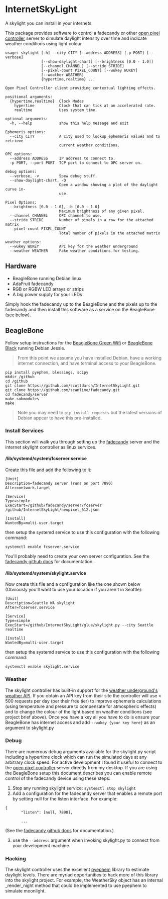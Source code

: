 # InternetSkyLight

A skylight you can install in your internets.

This package provides software to control a fadecandy or other [open pixel controller](http://openpixelcontrol.org/) server to simulate daylight intensity
over time and indicate weather conditions using light colour.

```
usage: skylight [-h] --city CITY [--address ADDRESS] [-p PORT] [--verbose]
                [--show-daylight-chart] [--brightness [0.0 - 1.0]]
                [--channel CHANNEL] [--stride STRIDE]
                [--pixel-count PIXEL_COUNT] [--wukey WUKEY]
                [--weather WEATHER]
                {hypertime,realtime} ...

Open Pixel Controller client providing contextual lighting effects.

positional arguments:
  {hypertime,realtime}  Clock Modes
    hypertime           Clock that can tick at an accelerated rate.
    realtime            Uses system time.

optional arguments:
  -h, --help            show this help message and exit

Ephemeris options:
  --city CITY           A city used to lookup ephemeris values and to retrieve
                        current weather conditions.

OPC options:
  --address ADDRESS     IP address to connect to.
  -p PORT, --port PORT  TCP port to connect to OPC server on.

debug options:
  --verbose, -v         Spew debug stuff.
  --show-daylight-chart, -D
                        Open a window showing a plot of the daylight curve in-
                        use.

Pixel Options:
  --brightness [0.0 - 1.0], -b [0.0 - 1.0]
                        Maximum brightness of any given pixel.
  --channel CHANNEL     OPC channel to use.
  --stride STRIDE       Number of pixels in a row for the attached matrix
  --pixel-count PIXEL_COUNT
                        Total number of pixels in the attached matrix

weather options:
  --wukey WUKEY         API key for the weather underground
  --weather WEATHER     Fake weather conditions for testing.
```

## Hardware

* BeagleBone running Debian linux
* AdaFruit fadecandy
* RGB or RGBW LED arrays or strips
* A big power supply for your LEDs

Simply hook the fadecandy up to the BeagleBone and the pixels up to the fadecandy
and then install this software as a service on the BeagleBone (see below).

## BeagleBone

Follow setup instructions for the [BeagleBone Green Wifi](https://beagleboard.org/green-wireless/)
or [BeagleBone Black](http://beagleboard.org/black) running Debian Jessie.

> From this point we assume you have installed Debian, have a working internet connection,
> and have terminal access to your BeagleBone.

    pip install pyephem, blessings, scipy
    mkdir /github
    cd /github
    git clone https://github.com/scottdarch/InternetSkyLight.git
    git clone https://github.com/scanlime/fadecandy.git
    cd fadecandy/server
    make submodules
    make

> Note you may need to `pip install requests` but the latest versions of
> Debian appear to have this pre-installed.

### Install Services

This section will walk you through setting up the [fadecandy](https://github.com/scanlime/fadecandy) server and the internet
skylight controller as linux services.

#### /lib/systemd/system/fcserver.service

Create this file and add the following to it:

    [Unit]
    Description=fadecandy server (runs on port 7890)
    After=network.target

    [Service]
    Type=simple
    ExecStart=/github/fadecandy/server/fcserver /github/InternetSkyLight/neopixel_512.json

    [Install]
    WantedBy=multi-user.target

then setup the systemd service to use this configuration with the following command:

    systemctl enable fcserver.service


You'll probably need to create your own server configuration. See the [fadecandy github docs](https://github.com/scanlime/fadecandy/blob/master/doc/fc_server_config.md) for
documentation.

#### /lib/systemd/system/skylight.service

Now create this file and a configuration like the one shown below (Obviously you'll want
to use your location if you aren't in Seattle):

    [Unit]
    Description=Seattle WA skylight
    After=fcserver.service

    [Service]
    Type=simple
    ExecStart=/github/InternetSkyLight/glue/skylight.py --city Seattle realtime

    [Install]
    WantedBy=multi-user.target

then setup the systemd service to use this configuration with the following command:

    systemctl enable skylight.service

### Weather

The skylight controller has built-in support for the [weather underground's weather API](https://www.wunderground.com/weather/api). If you obtain an API key from their
site the controller will use < 500 requests per day (per their free tier) to improve
ephemeris calculations (using temperature and pressure to compensate for atmospheric effects)
and to change the colour of the light based on weather conditions (see project brief above).
Once you have a key all you have to do is ensure your BeagleBone has internet access
and add `--wukey {your key here}` as an argument to skylight.py

### Debug

There are numerous debug arguments available for the skylight.py script including
a hypertime clock which can run the simulated days at any arbitrary clock speed.
For active development I found it useful to connect to the [open pixel controller](http://openpixelcontrol.org/) server directly from my desktop. If you
are using the BeagleBone setup this document describes you can enable remote control
of the fadecandy device using these steps:

1. Stop any running skylight service: `systemctl stop skylight`
2. Add a configuration for the fadecandy server that enables a remote port by setting null for the listen interface. For example:
```
{
       "listen": [null, 7890],

       ...
```
(See the [fadecandy github docs](https://github.com/scanlime/fadecandy/blob/master/doc/fc_server_config.md) for
documentation.)

3. use the `--address` argument when invoking skylight.py to connect from your development machine.


### Hacking

The skylight controller uses the excellent [pyephem](https://github.com/brandon-rhodes/pyephem)
library to estimate daylight levels. There are myriad opportunities to hack more
of this library into the skylight project. For example, the WeatherSky object has an internal _render_night method that could be implemented to use pyephem to simulate moonlight.
